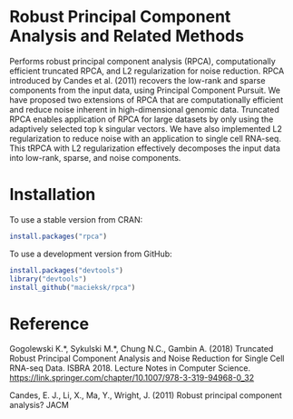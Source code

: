 # Robust Principal Component Analysis and Related Methods
Performs robust principal component analysis (RPCA), computationally efficient truncated RPCA, and L2 regularization for noise reduction. RPCA introduced by Candes et al. (2011) recovers the low-rank and sparse components from the input data, using Principal Component Pursuit. We have proposed two extensions of RPCA that are computationally efficient and reduce noise inherent in high-dimensional genomic data. Truncated RPCA enables application of RPCA for large datasets by only using the adaptively selected top k singular vectors. We have also implemented L2 regularization to reduce noise with an application to single cell RNA-seq. This tRPCA with L2 regularization effectively decomposes the input data into low-rank, sparse, and noise components. 

# Installation

To use a stable version from CRAN:
```R
install.packages("rpca")
```

To use a development version from GitHub:
```R
install.packages("devtools")
library("devtools")
install_github("macieksk/rpca")
```

# Reference
Gogolewski K.\*, Sykulski M.\*, Chung N.C., Gambin A. (2018) Truncated Robust Principal Component Analysis and Noise Reduction for Single Cell RNA-seq Data. ISBRA 2018. Lecture Notes in Computer Science. https://link.springer.com/chapter/10.1007/978-3-319-94968-0_32

Candes, E. J., Li, X., Ma, Y., Wright, J. (2011) Robust principal component analysis? JACM
